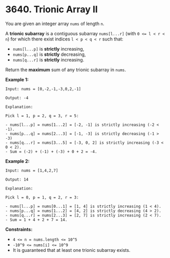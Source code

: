 # 3640. Trionic Array II

You are given an integer array `nums` of length `n`.

A **trionic subarray** is a contiguous subarray `nums[l...r]` (with `0 <= l < r < n`) for which there exist indices `l < p < q < r` such that:

- `nums[l...p]` is **strictly** increasing,
- `nums[p...q]` is **strictly** decreasing,
- `nums[q...r]` is **strictly** increasing.

Return the **maximum** sum of any trionic subarray in `nums`.

**Example 1:**

```()
Input: nums = [0,-2,-1,-3,0,2,-1]

Output: -4

Explanation:

Pick l = 1, p = 2, q = 3, r = 5:

- nums[l...p] = nums[1...2] = [-2, -1] is strictly increasing (-2 < -1).
- nums[p...q] = nums[2...3] = [-1, -3] is strictly decreasing (-1 > -3)
- nums[q...r] = nums[3...5] = [-3, 0, 2] is strictly increasing (-3 < 0 < 2).
- Sum = (-2) + (-1) + (-3) + 0 + 2 = -4.
```

**Example 2:**

```()
Input: nums = [1,4,2,7]

Output: 14

Explanation:

Pick l = 0, p = 1, q = 2, r = 3:

- nums[l...p] = nums[0...1] = [1, 4] is strictly increasing (1 < 4).
- nums[p...q] = nums[1...2] = [4, 2] is strictly decreasing (4 > 2).
- nums[q...r] = nums[2...3] = [2, 7] is strictly increasing (2 < 7).
- Sum = 1 + 4 + 2 + 7 = 14.
```

**Constraints:**

- `4 <= n = nums.length <= 10^5`
- `-10^9 <= nums[i] <= 10^9`
- It is guaranteed that at least one trionic subarray exists.
